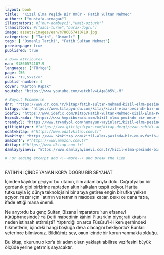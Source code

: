 ```yaml
---
layout: book
title:  "Kızıl Elma Peşide Bir Ömür - Fatih Sultan Mehmed"
authors: ["mustafa-armagan"]
illustrators: #["nur-dombayci","umit-ozturk"]
translators: #["naci-turan","burak-dogru"]
image: assets/images/ean/9786057410719.jpg
categories: [ "Tarih", "Osmanlı" ]
tags: [ "Osmanlı Tarihi", "Fatih Sultan Mehmet"]
previewpage: true
published: true

# Book attributes
ean: 9786057410719
languages: ["Türkçe"]
page: 256
size: "13,5x21cm"
publish-number: 4
cover: "Karton Kapak"
youtube: "https://www.youtube.com/watch?v=LAqa8b5VL-M"

# Buyout Ecommerce
dnr: "https://www.dr.com.tr/kitap/fatih-sultan-mehmed-kizil-elma-pesinde-bir-omur/mustafa-armagan/arastirma-tarih/tarih/osmanli-tarihi/urunno=0001938800001"
kitapyurdu: "https://www.kitapyurdu.com/kitap/kizil-elma-pesinde-bir-omur-amp-fatih-sultan-mehmed/599384.html"
idefix: "https://www.idefix.com/Kitap/Fatih-Sultan-Mehmed-Kizil-Elma-Pesinde-Bir-Omur/Mustafa-Armagan/Arastirma-Tarih/Tarih/Osmanli-Tarihi/urunno=0001938800001"
hepsiburada: "https://www.hepsiburada.com/kizil-elma-pesinde-bir-omur-fatih-sultan-mehmed-mustafa-armagan-p-HBCV00000SQY08"
trendyol: "https://www.trendyol.com/humayun-yayinlari/kizil-elma-pesinde-bir-omur-fatih-sultan-mehmed-p-156301076"
gittigidiyor: #"https://www.gittigidiyor.com/kitap-dergi/ezan-sehidi-adnan-menderes_pdp_732728793"
odatvkitap: #"https://www.odatvkitap.com.tr"
bkmkitap: "https://www.bkmkitap.com/kizil-elma-pesinde-bir-omur-fatih-sultan-mehmed"
amazontr: #"https://www.amazon.com.tr"
dkitap: #"https://www.dkitap.com.tr"
damlayayinevi: "https://www.damlayayinevi.com.tr/kizil-elma-pesinde-bir-omur"

# For adding excerpt add <!--more--> and break the line
---
```

FATİH’İN İÇİNDE YANAN KOR’A DOĞRU BİR SEYAHAT

İçinden kayıklar geçiyor bu kitabın, ilim adamlarıyla dolu. Coğrafyaları bir gerdanlık gibi birbirine rapteden altın halkaları tespit ediyor. Harita tutkusuyla iç dünya teknolojisini bir araya getiren engin bir ufka yelken açıyor. Yazar için Fatih’in ve fethinin maddesi kadar, belki de daha fazla, ifade ettiği mana önemli.
<!--more--> 

Ne arıyordu bu genç Sultan, Bizans İmparatoru’nun efsanevî kütüphanesinde? Ya Delfi mabedinin kâhini Plutark’ın biyografi kitabını neden istinsah ettirmişti? Yaptırdığı onlarca Füsûsu’l-Hikem şerhindeki hikmetlerin, içindeki hangi boşluğa deva olacağını bekliyordu? Bunları yeterince bilmiyoruz. Bildiğimiz şey, onun içinde bir korun yanmakta olduğu.

Bu kitap, okurunu o kor’a bir adım olsun yaklaştırabilirse vazifesini büyük ölçüde yerine getirmiş sayacaktır.